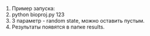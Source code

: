 1. Пример запуска:
2. python bioproj.py 123
3. 3 параметр - random state, можно оставить пустым.
4. Результаты появятся в папке results.
